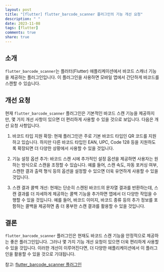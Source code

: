 ```yaml
---
layout: post
title: "[flutter] flutter_barcode_scanner 플러그인의 기능 개선 요청"
description: " "
date: 2023-11-08
tags: [flutter]
comments: true
share: true
---
```


## 소개
`flutter_barcode_scanner`는 플러터(Flutter) 애플리케이션에서 바코드 스캐너 기능을 제공하는 플러그인입니다. 이 플러그인을 사용하면 모바일 앱에서 간단하게 바코드를 스캔할 수 있습니다.

## 개선 요청
현재 `flutter_barcode_scanner` 플러그인은 기본적인 바코드 스캔 기능을 제공하지만, 몇 가지 개선 사항이 있으면 더 편리하게 사용할 수 있을 것으로 보입니다. 다음은 개선 요청 사항입니다.

1. 바코드 타입 지원 확장: 현재 플러그인은 주로 기본 바코드 타입인 QR 코드를 지원하고 있습니다. 하지만 다른 바코드 타입인 EAN, UPC, Code 128 등을 지원하도록 확장되면 더 다양한 상황에서 사용할 수 있을 것입니다.

2. 기능 설정 옵션 추가: 바코드 스캔 시에 추가적인 설정 옵션을 제공하면 사용자는 원하는 방식으로 스캔을 조정할 수 있습니다. 예를 들어, 스캔 속도, 자동 포커싱 여부, 스캔한 결과 출력 형식 등의 옵션을 설정할 수 있으면 더욱 유연하게 사용할 수 있을 것입니다.

3. 스캔 결과 콜백 개선: 현재는 단순히 스캔된 바코드의 문자열 결과를 반환하는데, 스캔 결과를 더 자세하게 제공하는 콜백 기능을 추가하면 앱에서 더 다양한 작업을 수행할 수 있을 것입니다. 예를 들어, 바코드 이미지, 바코드 종류 등의 추가 정보를 포함하는 콜백을 제공하면 좀 더 풍부한 스캔 결과를 활용할 수 있을 것입니다.

## 결론
`flutter_barcode_scanner` 플러그인은 현재도 바코드 스캔 기능을 안정적으로 제공하는 좋은 플러그인입니다. 그러나 몇 가지 기능 개선 요청이 있으면 더욱 편리하게 사용할 수 있을 것입니다. 이러한 개선이 이루어진다면, 더 다양한 애플리케이션에서 이 플러그인을 활용할 수 있을 것으로 기대됩니다.

참고: [flutter_barcode_scanner 플러그인](https://pub.dev/packages/flutter_barcode_scanner)